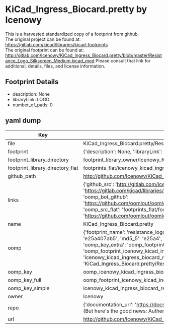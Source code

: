 # KiCad_Ingress_Biocard.pretty by Icenowy  
This is a harvested standardized copy of a footprint from github.  
The original project can be found at:  
https://gitlab.com/kicad/libraries/kicad-footprints  
The original footprint can be found at:
http://gitlab.com/Icenowy/KiCad_Ingress_Biocard.pretty/blob/master/Resistance_Logo_Silkscreen_Medium.kicad_mod
Please consult that link for additional, details, files, and license information.  
## Footprint Details
* description: None  
* libraryLink: LOGO  
* number_of_pads: 0  
## yaml dump  
| Key | Value |  
| --- | --- |  
| file | KiCad_Ingress_Biocard.pretty/Resistance_Logo_Silkscreen_Medium.kicad_mod |  
| footprint | {'description': None, 'libraryLink': 'LOGO', 'number_of_pads': 0} |  
| footprint_library_directory | footprint_library_owner/Icenowy_KiCad_Ingress_Biocard.pretty |  
| footprint_library_directory_flat | footprints_flat/icenowy_kicad_ingress_biocard_resistance_logo_silkscreen_medium/working |  
| github_path | http://github.com/Icenowy/KiCad_Ingress_Biocard.pretty/blob/master/Resistance_Logo_Silkscreen_Medium.kicad_mod |  
| links | {'github_src': 'http://gitlab.com/Icenowy/KiCad_Ingress_Biocard.pretty/blob/master/Resistance_Logo_Silkscreen_Medium.kicad_mod', 'github_src_repo': 'https://gitlab.com/kicad/libraries/kicad-footprints', 'oomp_bot': 'footprints/icenowy_kicad_ingress_biocard_resistance_logo_silkscreen_medium/working', 'oomp_bot_github': 'https://github.com/oomlout/oomlout_oomp_footprint_bot/tree/main/footprints/icenowy_kicad_ingress_biocard_resistance_logo_silkscreen_medium/working', 'oomp_src_flat': 'footprints_flat/footprints_flat/icenowy_kicad_ingress_biocard_resistance_logo_silkscreen_medium/working', 'oomp_src_flat_github': 'https://github.com/oomlout/oomlout_oomp_footprint_src/tree/main/footprints_flat/icenowy_kicad_ingress_biocard_resistance_logo_silkscreen_medium/working'} |  
| name | KiCad_Ingress_Biocard.pretty |  
| oomp | {'footprint_name': 'resistance_logo_silkscreen_medium', 'library_name': 'kicad_ingress_biocard', 'md5': 'e25a407ab569a9fed7480577fd637bdb', 'md5_10': 'e25a407ab5', 'md5_5': 'e25a4', 'md5_6': 'e25a40', 'oomp_key': 'oomp_icenowy_kicad_ingress_biocard_resistance_logo_silkscreen_medium', 'oomp_key_extra': 'oomp_footprint_icenowy_kicad_ingress_biocard_resistance_logo_silkscreen_medium', 'oomp_key_full': 'oomp_footprint_icenowy_kicad_ingress_biocard_resistance_logo_silkscreen_medium_e25a40', 'oomp_key_simple': 'icenowy_kicad_ingress_biocard_resistance_logo_silkscreen_medium', 'original_filename': 'KiCad_Ingress_Biocard.pretty/Resistance_Logo_Silkscreen_Medium.kicad_mod', 'owner_name': 'icenowy'} |  
| oomp_key | oomp_icenowy_kicad_ingress_biocard_resistance_logo_silkscreen_medium |  
| oomp_key_full | oomp_footprint_icenowy_kicad_ingress_biocard_resistance_logo_silkscreen_medium |  
| oomp_key_simple | icenowy_kicad_ingress_biocard_resistance_logo_silkscreen_medium |  
| owner | Icenowy |  
| repo | {'documentation_url': 'https://docs.github.com/rest/overview/resources-in-the-rest-api#rate-limiting', 'message': "API rate limit exceeded for 84.66.173.59. (But here's the good news: Authenticated requests get a higher rate limit. Check out the documentation for more details.)"} |  
| url | http://github.com/Icenowy/KiCad_Ingress_Biocard.pretty |  


